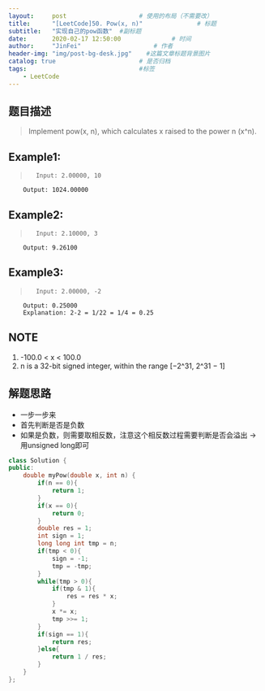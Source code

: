 ```yaml
---
layout:     post                    # 使用的布局（不需要改） 
title:      "[LeetCode]50. Pow(x, n)"               # 标题  
subtitle:   "实现自己的pow函数"  #副标题 
date:       2020-02-17 12:50:00              # 时间 
author:     "JinFei"                    # 作者 
header-img: "img/post-bg-desk.jpg"    #这篇文章标题背景图片 
catalog: true                       # 是否归档 
tags:                               #标签     
    - LeetCode 
---
```


## 题目描述
> Implement pow(x, n), which calculates x raised to the power n (x^n).


## Example1:
 
>       Input: 2.00000, 10
        Output: 1024.00000

## Example2:
 
>       Input: 2.10000, 3
        Output: 9.26100

## Example3:
 
>       Input: 2.00000, -2
        Output: 0.25000
        Explanation: 2-2 = 1/22 = 1/4 = 0.25

## NOTE
1. -100.0 < x < 100.0
2. n is a 32-bit signed integer, within the range [−2^31, 2^31 − 1]

## 解题思路
- 一步一步来
- 首先判断是否是负数
- 如果是负数，则需要取相反数，注意这个相反数过程需要判断是否会溢出 -> 用unsigned long即可


```C++
class Solution {
public:
    double myPow(double x, int n) {
        if(n == 0){
            return 1;
        }
        if(x == 0){
            return 0;
        }
        double res = 1;
        int sign = 1;
        long long int tmp = n;
        if(tmp < 0){
            sign = -1;
            tmp = -tmp;
        }
        while(tmp > 0){
            if(tmp & 1){
                res = res * x;
            }
            x *= x;
            tmp >>= 1;
        }
        if(sign == 1){
            return res;
        }else{
            return 1 / res;
        }
    }
};
```
